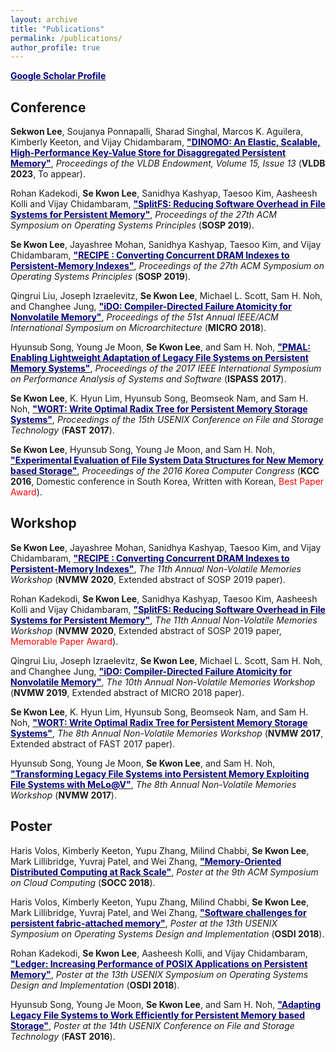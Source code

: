 ```yaml
---
layout: archive
title: "Publications"
permalink: /publications/
author_profile: true
---
```


<b>[<font color="navy">Google Scholar Profile</font>](https://scholar.google.com/citations?user=dqhN0pkAAAAJ&hl=en)</b>

## Conference
<b>Sekwon Lee</b>, Soujanya Ponnapalli, Sharad Singhal, Marcos K. Aguilera, Kimberly Keeton, and Vijay Chidambaram, <b>[<font color="navy">"DINOMO: An Elastic, Scalable, High-Performance Key-Value Store for Disaggregated Persistent Memory"</font>](https://sekwonlee.github.io/publications/vldb23_dinomo)</b>, <i>Proceedings of the VLDB Endowment, Volume 15, Issue 13</i> (<b>VLDB 2023</b>, To appear).

Rohan Kadekodi, <b>Se Kwon Lee</b>, Sanidhya Kashyap, Taesoo Kim, Aasheesh Kolli and Vijay Chidambaram, <b>[<font color="navy">"SplitFS: Reducing Software Overhead in File Systems for Persistent Memory"</font>](https://sekwonlee.github.io/publications/sosp19_splitfs)</b>, <i>Proceedings of the 27th ACM Symposium on Operating Systems Principles</i> (<b>SOSP 2019</b>).

<b>Se Kwon Lee</b>, Jayashree Mohan, Sanidhya Kashyap, Taesoo Kim, and Vijay Chidambaram, <b>[<font color="navy">"RECIPE : Converting Concurrent DRAM Indexes to Persistent-Memory Indexes"</font>](https://sekwonlee.github.io/publications/sosp19_recipe)</b>, <i>Proceedings of the 27th ACM Symposium on Operating Systems Principles</i> (<b>SOSP 2019</b>).

Qingrui Liu, Joseph Izraelevitz, <b>Se Kwon Lee</b>, Michael L. Scott, Sam H. Noh, and Changhee Jung, <b>[<font color="navy">"iDO: Compiler-Directed Failure Atomicity for Nonvolatile Memory"</font>](https://sekwonlee.github.io/publications/micro18)</b>, <i>Proceedings of the 51st Annual IEEE/ACM International Symposium on Microarchitecture</i> (<b>MICRO 2018</b>).

Hyunsub Song, Young Je Moon, <b>Se Kwon Lee</b>, and Sam H. Noh, <b>[<font color="navy">"PMAL: Enabling Lightweight Adaptation of Legacy File Systems on Persistent Memory Systems"</font>](https://sekwonlee.github.io/publications/ispass17)</b>, <i>Proceedings of the 2017 IEEE International Symposium on Performance Analysis of Systems and Software</i> (<b>ISPASS 2017</b>).

<b>Se Kwon Lee</b>, K. Hyun Lim, Hyunsub Song, Beomseok Nam, and Sam H. Noh, <b>[<font color="navy">"WORT: Write Optimal Radix Tree for Persistent Memory Storage Systems"</font>](https://sekwonlee.github.io/publications/fast17)</b>, <i>Proceedings of the 15th USENIX Conference on File and Storage Technology</i> (<b>FAST 2017</b>).

<b>Se Kwon Lee</b>, Hyunsub Song, Young Je Moon, and Sam H. Noh, <b>[<font color="navy">"Experimental Evaluation of File System Data Structures for New Memory based Storage"</font>](https://sekwonlee.github.io/publications/kcc16)</b>, <i>Proceedings of the 2016 Korea Computer Congress</i> (<b>KCC 2016</b>, Domestic conference in South Korea, Written with Korean, <font color="red">Best Paper Award</font>).

## Workshop
<b>Se Kwon Lee</b>, Jayashree Mohan, Sanidhya Kashyap, Taesoo Kim, and Vijay Chidambaram, <b>[<font color="navy">"RECIPE : Converting Concurrent DRAM Indexes to Persistent-Memory Indexes"</font>](https://sekwonlee.github.io/publications/nvmw20_recipe)</b>, <i>The 11th Annual Non-Volatile Memories Workshop</i> (<b>NVMW 2020</b>, Extended abstract of SOSP 2019 paper).

Rohan Kadekodi, <b>Se Kwon Lee</b>, Sanidhya Kashyap, Taesoo Kim, Aasheesh Kolli and Vijay Chidambaram, <b>[<font color="navy">"SplitFS: Reducing Software Overhead in File Systems for Persistent Memory"</font>](https://sekwonlee.github.io/publications/nvmw20_splitfs)</b>, <i>The 11th Annual Non-Volatile Memories Workshop</i> (<b>NVMW 2020</b>, Extended abstract of SOSP 2019 paper, <font color="red">Memorable Paper Award</font>).

Qingrui Liu, Joseph Izraelevitz, <b>Se Kwon Lee</b>, Michael L. Scott, Sam H. Noh, and Changhee Jung, <b>[<font color="navy">"iDO: Compiler-Directed Failure Atomicity for Nonvolatile Memory"</font>](https://sekwonlee.github.io/publications/nvmw19_ido)</b>, <i>The 10th Annual Non-Volatile Memories Workshop</i> (<b>NVMW 2019</b>, Extended abstract of MICRO 2018 paper).

<b>Se Kwon Lee</b>, K. Hyun Lim, Hyunsub Song, Beomseok Nam, and Sam H. Noh, <b>[<font color="navy">"WORT: Write Optimal Radix Tree for Persistent Memory Storage Systems"</font>](https://sekwonlee.github.io/publications/nvmw17_wort)</b>, <i>The 8th Annual Non-Volatile Memories Workshop</i> (<b>NVMW 2017</b>, Extended abstract of FAST 2017 paper).

Hyunsub Song, Young Je Moon, <b>Se Kwon Lee</b>, and Sam H. Noh, <b>[<font color="navy">"Transforming Legacy File Systems into Persistent Memory Exploiting File Systems with MeLo@V"</font>](https://sekwonlee.github.io/publications/nvmw17_melo)</b>, <i>The 8th Annual Non-Volatile Memories Workshop</i> (<b>NVMW 2017</b>).

## Poster
Haris Volos, Kimberly Keeton, Yupu Zhang, Milind Chabbi, <b>Se Kwon Lee</b>, Mark Lillibridge, Yuvraj Patel, and Wei Zhang, <b>[<font color="navy">"Memory-Oriented Distributed Computing at Rack Scale"</font>](https://sekwonlee.github.io/publications/socc18_poster)</b>, <i>Poster at the 9th ACM Symposium on Cloud Computing</i> (<b>SOCC 2018</b>).

Haris Volos, Kimberly Keeton, Yupu Zhang, Milind Chabbi, <b>Se Kwon Lee</b>, Mark Lillibridge, Yuvraj Patel, and Wei Zhang, <b>[<font color="navy">"Software challenges for persistent fabric-attached memory"</font>](https://sekwonlee.github.io/publications/osdi18_poster2)</b>, <i>Poster at the 13th USENIX Symposium on Operating Systems Design and Implementation</i> (<b>OSDI 2018</b>).

Rohan Kadekodi, <b>Se Kwon Lee</b>, Aasheesh Kolli, and Vijay Chidambaram, <b>[<font color="navy">"Ledger: Increasing Performance of POSIX Applications on Persistent Memory"</font>](https://sekwonlee.github.io/publications/osdi18_poster1)</b>, <i>Poster at the 13th USENIX Symposium on Operating Systems Design and Implementation</i> (<b>OSDI 2018</b>).

Hyunsub Song, Young Je Moon, <b>Se Kwon Lee</b>, and Sam H. Noh, <b>[<font color="navy">"Adapting Legacy File Systems to Work Efficiently for Persistent Memory based Storage"</font>](https://sekwonlee.github.io/publications/fast16_poster)</b>, <i>Poster at the 14th USENIX Conference on File and Storage Technology</i> (<b>FAST 2016</b>).
